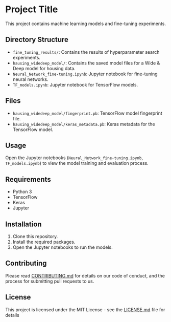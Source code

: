 # Project Title

This project contains machine learning models and fine-tuning experiments.

## Directory Structure

- `fine_tuning_results/`: Contains the results of hyperparameter search experiments.
- `hausing_widedeep_model/`: Contains the saved model files for a Wide & Deep model for housing data.
- `Neural_Network_fine-tuning.ipynb`: Jupyter notebook for fine-tuning neural networks.
- `TF_models.ipynb`: Jupyter notebook for TensorFlow models.

## Files

- `hausing_widedeep_model/fingerprint.pb`: TensorFlow model fingerprint file.
- `hausing_widedeep_model/keras_metadata.pb`: Keras metadata for the TensorFlow model.

## Usage

Open the Jupyter notebooks (`Neural_Network_fine-tuning.ipynb`, `TF_models.ipynb`) to view the model training and evaluation process.

## Requirements

- Python 3
- TensorFlow
- Keras
- Jupyter

## Installation

1. Clone this repository.
2. Install the required packages.
3. Open the Jupyter notebooks to run the models.

## Contributing

Please read [CONTRIBUTING.md](CONTRIBUTING.md) for details on our code of conduct, and the process for submitting pull requests to us.

## License

This project is licensed under the MIT License - see the [LICENSE.md](LICENSE.md) file for details